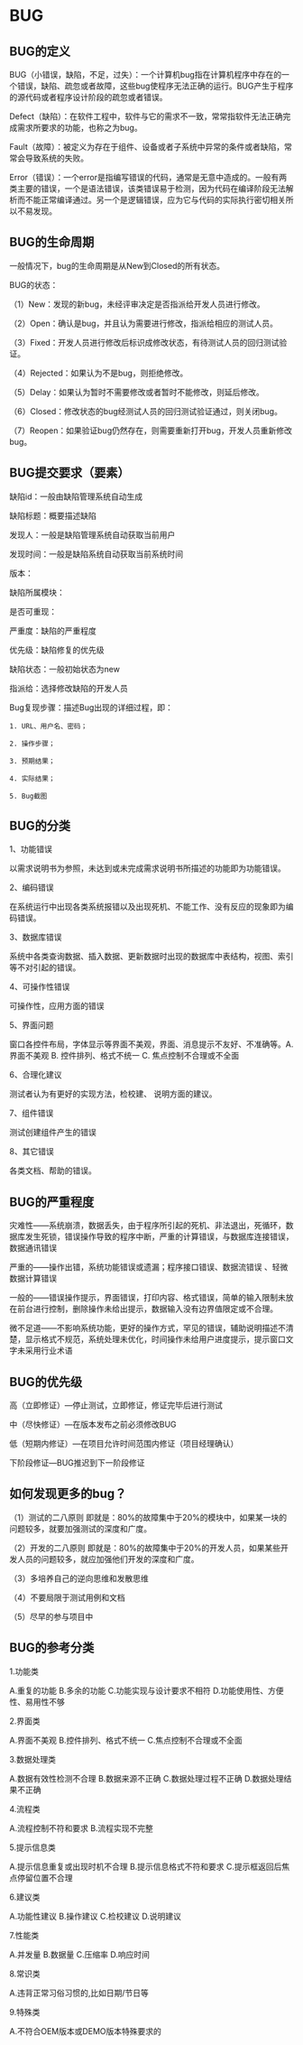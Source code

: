 # BUG

## BUG的定义

BUG（小错误，缺陷，不足，过失）：一个计算机bug指在计算机程序中存在的一个错误，缺陷、疏忽或者故障，这些bug使程序无法正确的运行。BUG产生于程序的源代码或者程序设计阶段的疏忽或者错误。

Defect（缺陷）：在软件工程中，软件与它的需求不一致，常常指软件无法正确完成需求所要求的功能，也称之为bug。

Fault（故障）：被定义为存在于组件、设备或者子系统中异常的条件或者缺陷，常常会导致系统的失败。

Error（错误）：一个error是指编写错误的代码，通常是无意中造成的。一般有两类主要的错误，一个是语法错误，该类错误易于检测，因为代码在编译阶段无法解析而不能正常编译通过。另一个是逻辑错误，应为它与代码的实际执行密切相关所以不易发现。

## BUG的生命周期

一般情况下，bug的生命周期是从New到Closed的所有状态。

BUG的状态：

（1）New：发现的新bug，未经评审决定是否指派给开发人员进行修改。

（2）Open：确认是bug，并且认为需要进行修改，指派给相应的测试人员。

（3）Fixed：开发人员进行修改后标识成修改状态，有待测试人员的回归测试验证。

（4）Rejected：如果认为不是bug，则拒绝修改。

（5）Delay：如果认为暂时不需要修改或者暂时不能修改，则延后修改。

（6）Closed：修改状态的bug经测试人员的回归测试验证通过，则关闭bug。

（7）Reopen：如果验证bug仍然存在，则需要重新打开bug，开发人员重新修改bug。

## BUG提交要求（要素）

缺陷id：一般由缺陷管理系统自动生成

缺陷标题：概要描述缺陷

发现人：一般是缺陷管理系统自动获取当前用户

发现时间：一般是缺陷系统自动获取当前系统时间

版本：

缺陷所属模块：

是否可重现：

严重度：缺陷的严重程度

优先级：缺陷修复的优先级

缺陷状态：一般初始状态为new

指派给：选择修改缺陷的开发人员

Bug复现步骤：描述Bug出现的详细过程，即：

    1. URL、用户名、密码；

    2. 操作步骤；

    3. 预期结果；

    4. 实际结果；

    5. Bug截图

## BUG的分类

1、功能错误

以需求说明书为参照，未达到或未完成需求说明书所描述的功能即为功能错误。

2、编码错误

在系统运行中出现各类系统报错以及出现死机、不能工作、没有反应的现象即为编码错误。

3、数据库错误

系统中各类查询数据、插入数据、更新数据时出现的数据库中表结构，视图、索引等不对引起的错误。

4、可操作性错误

可操作性，应用方面的错误

5、界面问题

窗口各控件布局，字体显示等界面不美观，界面、消息提示不友好、不准确等。A. 界面不美观 B. 控件排列、格式不统一 C. 焦点控制不合理或不全面

6、合理化建议

测试者认为有更好的实现方法，检校建、 说明方面的建议。

7、组件错误

测试创建组件产生的错误

8、其它错误

各类文档、帮助的错误。

## BUG的严重程度

灾难性——系统崩溃，数据丢失，由于程序所引起的死机、非法退出，死循环，数据库发生死锁，错误操作导致的程序中断，严重的计算错误，与数据库连接错误，数据通讯错误

严重的——操作出错，系统功能错误或遗漏；程序接口错误、数据流错误 、轻微数据计算错误

一般的——错误操作提示，界面错误，打印内容、格式错误，简单的输入限制未放在前台进行控制，删除操作未给出提示，数据输入没有边界值限定或不合理。

微不足道——不影响系统功能，更好的操作方式，罕见的错误，辅助说明描述不清楚，显示格式不规范，系统处理未优化，时间操作未给用户进度提示，提示窗口文字未采用行业术语

## BUG的优先级

高（立即修证）—停止测试，立即修证，修证完毕后进行测试

中（尽快修证）—在版本发布之前必须修改BUG

低（短期内修证）—在项目允许时间范围内修证（项目经理确认）

下阶段修证—BUG推迟到下一阶段修证

## 如何发现更多的bug？
（1）测试的二八原则    即就是：80%的故障集中于20%的模块中，如果某一块的问题较多，就要加强测试的深度和广度。

（2）开发的二八原则    即就是：80%的故障集中于20%的开发人员，如果某些开发人员的问题较多，就应加强他们开发的深度和广度。

（3）多培养自己的逆向思维和发散思维

（4）不要局限于测试用例和文档

（5）尽早的参与项目中

## BUG的参考分类

1.功能类

A.重复的功能 B.多余的功能 C.功能实现与设计要求不相符 D.功能使用性、方便性、易用性不够

2.界面类

A.界面不美观 B.控件排列、格式不统一 C.焦点控制不合理或不全面

3.数据处理类

A.数据有效性检测不合理 B.数据来源不正确 C.数据处理过程不正确 D.数据处理结果不正确

4.流程类

A.流程控制不符和要求 B.流程实现不完整

5.提示信息类

A.提示信息重复或出现时机不合理 B.提示信息格式不符和要求 C.提示框返回后焦点停留位置不合理

6.建议类

A.功能性建议 B.操作建议 C.检校建议 D.说明建议

7.性能类

A.并发量 B.数据量 C.压缩率 D.响应时间

8.常识类

A.违背正常习俗习惯的,比如日期/节日等

9.特殊类

A.不符合OEM版本或DEMO版本特殊要求的